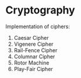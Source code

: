 # Cryptography

Implementation of ciphers:
  1) Caesar Cipher
  2) Vigenere Cipher
  3) Rail-Fence Cipher
  4) Columnar Cipher
  5) Rotor Machine
  6) Play-Fair Cipher
